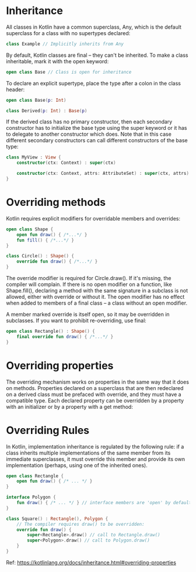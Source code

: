 # Inheritance

All classes in Kotlin have a common superclass, Any, which is the default superclass for a class with no supertypes declared:

```kt
class Example // Implicitly inherits from Any
```

By default, Kotlin classes are final – they can't be inherited. To make a class inheritable, mark it with the open keyword:


```kt
open class Base // Class is open for inheritance
```

To declare an explicit supertype, place the type after a colon in the class header:


```kt
open class Base(p: Int)

class Derived(p: Int) : Base(p)
```

If the derived class has no primary constructor, then each secondary constructor has to initialize the base type using the super keyword or it has to delegate to another constructor which does. Note that in this case different secondary constructors can call different constructors of the base type:

```kt
class MyView : View {
    constructor(ctx: Context) : super(ctx)

    constructor(ctx: Context, attrs: AttributeSet) : super(ctx, attrs)
}
```

# Overriding methods

Kotlin requires explicit modifiers for overridable members and overrides:

```kt
open class Shape {
    open fun draw() { /*...*/ }
    fun fill() { /*...*/ }
}

class Circle() : Shape() {
    override fun draw() { /*...*/ }
}
```

The override modifier is required for Circle.draw(). If it's missing, the compiler will complain. If there is no open modifier on a function, like Shape.fill(), declaring a method with the same signature in a subclass is not allowed, either with override or without it. The open modifier has no effect when added to members of a final class – a class without an open modifier.

A member marked override is itself open, so it may be overridden in subclasses. If you want to prohibit re-overriding, use final:


```kt
open class Rectangle() : Shape() {
    final override fun draw() { /*...*/ }
}
```

# Overriding properties

The overriding mechanism works on properties in the same way that it does on methods. Properties declared on a superclass that are then redeclared on a derived class must be prefaced with override, and they must have a compatible type. Each declared property can be overridden by a property with an initializer or by a property with a get method:

# Overriding Rules

In Kotlin, implementation inheritance is regulated by the following rule: if a class inherits multiple implementations of the same member from its immediate superclasses, it must override this member and provide its own implementation (perhaps, using one of the inherited ones).


```kt
open class Rectangle {
    open fun draw() { /* ... */ }
}

interface Polygon {
    fun draw() { /* ... */ } // interface members are 'open' by default
}

class Square() : Rectangle(), Polygon {
    // The compiler requires draw() to be overridden:
    override fun draw() {
        super<Rectangle>.draw() // call to Rectangle.draw()
        super<Polygon>.draw() // call to Polygon.draw()
    }
}
```

Ref: https://kotlinlang.org/docs/inheritance.html#overriding-properties